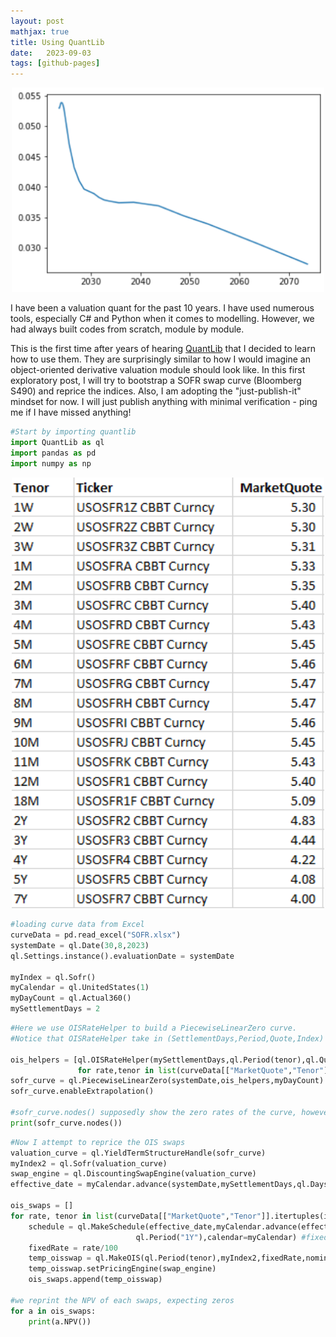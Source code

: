 ```yaml
---
layout: post
mathjax: true
title: Using QuantLib
date:   2023-09-03
tags: [github-pages]
---
```

<center><img src="/images/2023-09-03/YieldCurve.png" width="500" /></center>

I have been a valuation quant for the past 10 years. I have used numerous tools, especially C# and Python when it comes to modelling. However, we had always built codes from scratch, module by module.

This is the first time after years of hearing [QuantLib](https://www.quantlib.org/) that I decided to learn how to use them. They are surprisingly similar to how I would imagine an object-oriented derivative valuation module should look like. In this first exploratory post, I will try to bootstrap a SOFR swap curve (Bloomberg S490) and reprice the indices. Also, I am adopting the "just-publish-it" mindset for now. I will just publish anything with minimal verification - ping me if I have missed anything!

```python
#Start by importing quantlib
import QuantLib as ql
import pandas as pd
import numpy as np
```

<center><img src="/images/2023-09-03/datatable.png" width="500" /></center>

```python
#loading curve data from Excel
curveData = pd.read_excel("SOFR.xlsx")
systemDate = ql.Date(30,8,2023)
ql.Settings.instance().evaluationDate = systemDate

myIndex = ql.Sofr()
myCalendar = ql.UnitedStates(1)
myDayCount = ql.Actual360()
mySettlementDays = 2
```

```python
#Here we use OISRateHelper to build a PiecewiseLinearZero curve. 
#Notice that OISRateHelper take in (SettlementDays,Period,Quote,Index)

ois_helpers = [ql.OISRateHelper(mySettlementDays,ql.Period(tenor),ql.QuoteHandle(ql.SimpleQuote(rate/100)),myIndex) 
               for rate,tenor in list(curveData[["MarketQuote","Tenor"]].itertuples(index=False))]
sofr_curve = ql.PiecewiseLinearZero(systemDate,ois_helpers,myDayCount)
sofr_curve.enableExtrapolation()

#sofr_curve.nodes() supposedly show the zero rates of the curve, however I am unable to verify it as of now.
print(sofr_curve.nodes())
```

```python
#Now I attempt to reprice the OIS swaps
valuation_curve = ql.YieldTermStructureHandle(sofr_curve)
myIndex2 = ql.Sofr(valuation_curve)
swap_engine = ql.DiscountingSwapEngine(valuation_curve)
effective_date = myCalendar.advance(systemDate,mySettlementDays,ql.Days)

ois_swaps = []
for rate, tenor in list(curveData[["MarketQuote","Tenor"]].itertuples(index=False)):
    schedule = ql.MakeSchedule(effective_date,myCalendar.advance(effective_date,ql.Period(tenor)), #effective date, termination date
                            ql.Period("1Y"),calendar=myCalendar) #fixed rate frequency, calendar
    fixedRate = rate/100
    temp_oisswap = ql.MakeOIS(ql.Period(tenor),myIndex2,fixedRate,nominal=10000000)
    temp_oisswap.setPricingEngine(swap_engine)
    ois_swaps.append(temp_oisswap)
	
#we reprint the NPV of each swaps, expecting zeros
for a in ois_swaps:
    print(a.NPV())
```